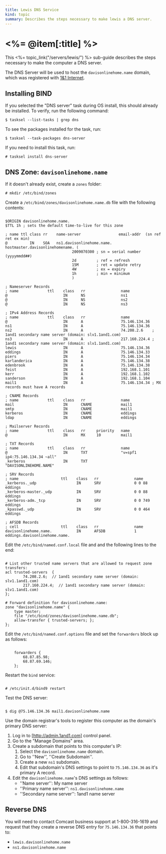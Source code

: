 ```yaml
--- 
title: Lewis DNS Service
kind: topic
summary: Describes the steps necessary to make lewis a DNS server.
---
```


# <%= @item[:title] %>

This <%= topic_link("/servers/lewis/") %> sub-guide describes the steps necessary to make the computer a DNS server.

The DNS Server will be used to host the `davisonlinehome.name` domain, which was registered with [1&1 Internet](http://1and1.com/).


## Installing BIND

If you selected the "DNS server" task during OS install, this should already be installed.  To verify, run the following command:

    $ tasksel --list-tasks | grep dns

To see the packages installed for the task, run:

    $ tasksel --task-packages dns-server

If you need to install this task, run:

    # tasksel install dns-server


## DNS Zone: `davisonlinehome.name`

If it doesn't already exist, create a `zones` folder:

    # mkdir /etc/bind/zones

Create a `/etc/bind/zones/davisonlinehome.name.db` file with the following contents:

<pre><code>
$ORIGIN davisonlinehome.name.
$TTL 1h ; sets the default time-to-live for this zone

; name ttl class rr    name-server                 email-addr  (sn ref ret ex min)
@          IN    SOA   ns1.davisonlinehome.name.   hostmaster.davisonlinehomename. (
                              2009070300 ; sn = serial number (yyyymmdd##)
                              2d         ; ref = refresh
                              15M        ; ret = update retry
                              4W         ; ex = expiry
                              1h         ; min = minimum
                              )

; Nameserver Records
; name             ttl    class   rr                name
@                         IN      NS                ns1
@                         IN      NS                ns2
@                         IN      NS                ns3

; IPv4 Address Records
; name             ttl    class   rr                name
@                         IN      A                 75.146.134.36
ns1                       IN      A                 75.146.134.36
ns2                       IN      A                 74.208.2.6    ; 1and1 secondary name server (domain: slv1.1and1.com)
ns3                       IN      A                 217.160.224.4 ; 1and1 secondary name server (domain: slv1.1and1.com)
lewis                     IN      A                 75.146.134.36
eddings                   IN      A                 75.146.134.33
piers                     IN      A                 75.146.134.34
karlanderica              IN      A                 75.146.134.38
edenbrook                 IN      A                 75.146.134.38
feist                     IN      A                 192.168.1.101
kerr                      IN      A                 192.168.1.102
sanderson                 IN      A                 192.168.1.104
mail1                     IN      A                 75.146.134.34 ; MX records must have A records

; CNAME Records
; name             ttl    class   rr                name
mail                      IN      CNAME             mail1
smtp                      IN      CNAME             mail1
kerberos                  IN      CNAME             eddings
ldap                      IN      CNAME             eddings

; Mailserver Records
; name             ttl    class   rr     priority   name
@                         IN      MX     10         mail1

; TXT Records
; name             ttl    class   rr                name
@                         IN      TXT               "v=spf1 ip4:75.146.134.34 ~all"
_kerberos                 IN      TXT               "DAVISONLINEHOME.NAME"

; SRV Records
; name                   ttl    class   rr                name
_kerberos._udp                  IN      SRV               0 0 88 eddings
_kerberos-master._udp           IN      SRV               0 0 88 eddings
_kerberos-adm._tcp              IN      SRV               0 0 749 eddings
_kpasswd._udp                   IN      SRV               0 0 464 eddings

; AFSDB Records
; cell                   ttl    class   rr                name
davisonlinehome.name.           IN      AFSDB             1 eddings.davisonlinehome.name.
</code></pre>

Edit the `/etc/bind/named.conf.local` file and and the following lines to the end:

<pre><code>
# List other trusted name servers that are allowed to request zone transfers:
acl trusted-servers  {
        74.208.2.6;  // 1and1 secondary name server (domain: slv1.1and1.com)
        217.160.224.4;  // 1and1 secondary name server (domain: slv1.1and1.com)
};

# Forward definition for davisonlinehome.name:
zone "davisonlinehome.name" {
	type master;
	file "/etc/bind/zones/davisonlinehome.name.db";
	allow-transfer { trusted-servers; };
};
</code></pre>

Edit the `/etc/bind/named.conf.options` file and set the `forwarders` block up as follows:

<pre><code>
	forwarders {
		68.87.85.98;
		68.87.69.146;
	};
</code></pre>

Restart the `bind` service:

<pre><code>
# /etc/init.d/bind9 restart
</code></pre>

Test the DNS server:

<pre><code>
$ dig @75.146.134.36 mail1.davisonlinehome.name
</code></pre>

Use the domain registrar's tools to register this computer as the domain's primary DNS server:
1. Log in to [http://admin.1and1.com] control panel.
1. Go to the "Manage Domains" area.
1. Create a subdomain that points to this computer's IP:
    1. Select the `davisonlinehome.name` domain.
    1. Go to ''New'', ''Create Subdomain''.
    1. Create a new `ns1` subdomain.
    1. Edit that subdomain's DNS settings to point to `75.146.134.36` as it's primary A record.
1. Edit the `davisonlinehome.name`'s DNS settings as follows:
    * ''Name server'': My name server
    * ''Primary name server'': `ns1.davisonlinehome.name`
    * ''Secondary name server'': 1and1 name server


## Reverse DNS

You will need to contact Comcast business support at 1-800-316-1619 and request that they create a reverse DNS entry for `75.146.134.36` that points to:
* `lewis.davisonlinehome.name`
* `ns1.davisonlinehome.name`

